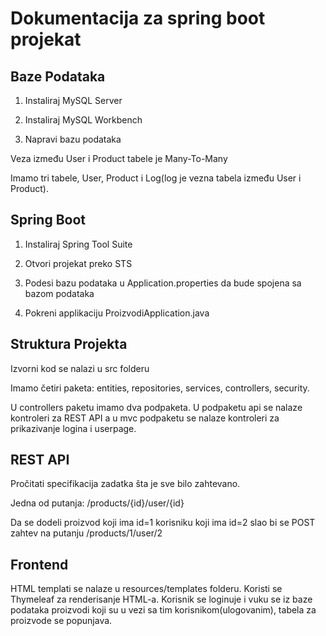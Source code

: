 # Dokumentacija za spring boot projekat
## Baze Podataka

1. Instaliraj MySQL Server

2. Instaliraj MySQL Workbench

3. Napravi bazu podataka 

Veza između User i Product tabele je Many-To-Many

Imamo tri tabele, User, Product i Log(log je vezna tabela između User i Product).

## Spring Boot

1. Instaliraj Spring Tool Suite  

2. Otvori projekat preko STS  

3. Podesi bazu podataka u Application.properties da bude spojena sa bazom podataka

4. Pokreni applikaciju ProizvodiApplication.java  

## Struktura Projekta

Izvorni kod se nalazi u src folderu  

Imamo četiri paketa: entities, repositories, services, controllers, security.  

U controllers paketu imamo dva podpaketa. U podpaketu api se nalaze kontroleri za REST API a u
mvc podpaketu se nalaze kontroleri za prikazivanje logina i userpage.

## REST API

Pročitati specifikacija zadatka šta je sve bilo zahtevano.

Jedna od putanja: /products/{id}/user/{id}

Da se dodeli proizvod koji ima id=1 korisniku koji ima id=2
slao bi se POST zahtev na putanju /products/1/user/2


## Frontend

HTML templati se nalaze u resources/templates folderu.
Koristi se Thymeleaf za renderisanje HTML-a.
Korisnik se loginuje i vuku se iz baze podataka proizvodi koji su u vezi sa tim korisnikom(ulogovanim),
tabela za proizvode se popunjava.